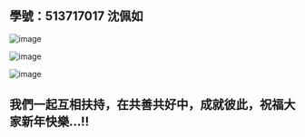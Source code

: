 ## 學號：513717017 沈佩如

![image](https://github.com/user-attachments/assets/16dcc8cd-be1e-4b24-bb7f-ae62d224bd83)

![image](https://github.com/user-attachments/assets/65e31f31-f0da-4eab-bd62-ecf3e2699638)

![image](https://github.com/user-attachments/assets/5d71ecc0-e700-4125-9976-f685bd5f7c4f)

## 我們一起互相扶持，在共善共好中，成就彼此，祝福大家新年快樂...!!


